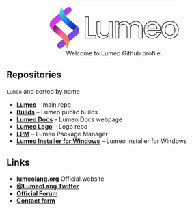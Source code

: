 <p align="center">
  <img src="https://raw.githubusercontent.com/LumeoLang/Logo/master/logo%200103.png" width="60%" height="60%"/>
  <br>
  Welcome to Lumeo Github profile.
</p>

## Repositories
`Lumeo` and sorted by name
* **[Lumeo](https://github.com/LumeoLang/Lumeo)** – main repo
* **[Builds](https://github.com/LumeoLang/Builds)** – Lumeo public builds
* **[Lumeo Docs](https://github.com/LumeoLang/Docs)** – Lumeo Docs webpage
* **[Lumeo Logo](https://github.com/LumeoLang/Logo)** – Logo repo
* **[LPM](https://github.com/LumeoLang/LPM)** – Lumeo Package Manager
* **[Lumeo Installer for Windows](https://github.com/LumeoLang/WinInstaller)** – Lumeo Installer for Windows

## Links

* **[lumeolang.org](http://lumeolang.org)** Official website
* **[@LumeoLang Twitter](https://twitter.com/LumeoLang)**
* **[Official Forum](blank)**
* **[Contact form](blank)**
